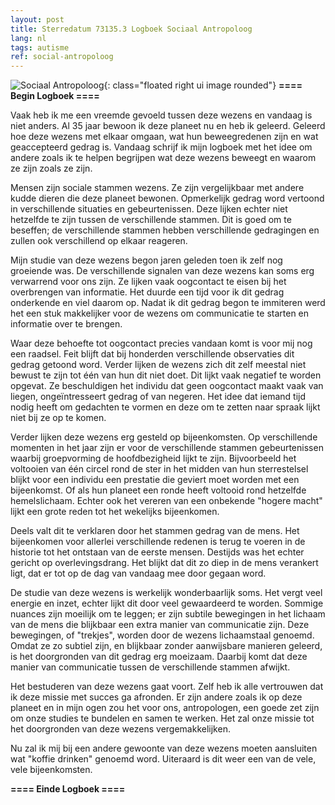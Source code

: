 ```yaml
---
layout: post
title: Sterredatum 73135.3 Logboek Sociaal Antropoloog
lang: nl
tags: autisme
ref: social-antropoloog
---
```

![Sociaal Antropoloog]({{site.baseurl}}/assets/img/alien-studing-earth.jpg){: class="floated right ui image rounded"}
**==== Begin Logboek ====**

Vaak heb ik me een vreemde gevoeld tussen deze wezens en vandaag is niet anders. Al 35 jaar bewoon ik deze planeet nu en heb ik geleerd. Geleerd hoe deze wezens met elkaar omgaan, wat hun beweegredenen zijn en wat geaccepteerd gedrag is. Vandaag schrijf ik mijn logboek met het idee om andere zoals ik te helpen begrijpen wat deze wezens beweegt en waarom ze zijn zoals ze zijn.

Mensen zijn sociale stammen wezens. Ze zijn vergelijkbaar met andere kudde dieren die deze planeet bewonen. Opmerkelijk gedrag word vertoond in verschillende situaties en gebeurtenissen. Deze lijken echter niet hetzelfde te zijn tussen de verschillende stammen. Dit is goed om te beseffen; de verschillende stammen hebben verschillende gedragingen en zullen ook verschillend op elkaar reageren.

Mijn studie van deze wezens begon jaren geleden toen ik zelf nog groeiende was. De verschillende signalen van deze wezens kan soms erg verwarrend voor ons zijn. Ze lijken vaak oogcontact te eisen bij het overbrengen van informatie. Het duurde een tijd voor ik dit gedrag onderkende en viel daarom op. Nadat ik dit gedrag begon te immiteren werd het een stuk makkelijker voor de wezens om communicatie te starten en informatie over te brengen.

Waar deze behoefte tot oogcontact precies vandaan komt is voor mij nog een raadsel. Feit blijft dat bij honderden verschillende observaties dit gedrag getoond word. Verder lijken de wezens zich dit zelf meestal niet bewust te zijn tot één van hun dit niet doet. Dit lijkt vaak negatief te worden opgevat. Ze beschuldigen het individu dat geen oogcontact maakt vaak van liegen, ongeïntresseert gedrag of van negeren. Het idee dat iemand tijd nodig heeft om gedachten te vormen en deze om te zetten naar spraak lijkt niet bij ze op te komen.

Verder lijken deze wezens erg gesteld op bijeenkomsten. Op verschillende momenten in het jaar zijn er voor de verschillende stammen gebeurtenissen waarbij groepvorming de hoofdbezigheid lijkt te zijn. Bijvoorbeeld het voltooien van één circel rond de ster in het midden van hun sterrestelsel blijkt voor een individu een prestatie die geviert moet worden met een bijeenkomst. Of als hun planeet een ronde heeft voltooid rond hetzelfde hemelslichaam. Echter ook het vereren van een onbekende "hogere macht" lijkt een grote reden tot het wekelijks bijeenkomen.

Deels valt dit te verklaren door het stammen gedrag van de mens. Het bijeenkomen voor allerlei verschillende redenen is terug te voeren in de historie tot het ontstaan van de eerste mensen. Destijds was het echter gericht op overlevingsdrang. Het blijkt dat dit zo diep in de mens verankert ligt, dat er tot op de dag van vandaag mee door gegaan word.

De studie van deze wezens is werkelijk wonderbaarlijk soms. Het vergt veel energie en inzet, echter lijkt dit door veel gewaardeerd te worden. Sommige nuances zijn moeilijk om te leggen; er zijn subtile bewegingen in het lichaam van de mens die blijkbaar een extra manier van communicatie zijn. Deze bewegingen, of "trekjes", worden door de wezens lichaamstaal genoemd. Omdat ze zo subtiel zijn, en blijkbaar zonder aanwijsbare manieren geleerd, is het doorgronden van dit gedrag erg moeizaam. Daarbij komt dat deze manier van communicatie tussen de verschillende stammen afwijkt.

Het bestuderen van deze wezens gaat voort. Zelf heb ik alle vertrouwen dat ik deze missie met succes ga afronden. Er zijn andere zoals ik op deze planeet en in mijn ogen zou het voor ons, antropologen, een goede zet zijn om onze studies te bundelen en samen te werken. Het zal onze missie tot het doorgronden van deze wezens vergemakkelijken.

Nu zal ik mij bij een andere gewoonte van deze wezens moeten aansluiten wat "koffie drinken" genoemd word. Uiteraard is dit weer een van de vele, vele bijeenkomsten.

**==== Einde Logboek ====**